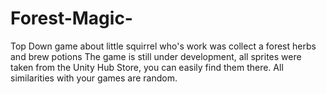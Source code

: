 # Forest-Magic-
Top Down game about little squirrel who's work was collect a forest herbs and brew potions
The game is still under development, all sprites were taken from the Unity Hub Store, you can easily find them there. All similarities with your games are random.
